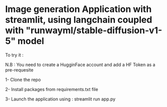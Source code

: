# Image generation Application with streamlit, using langchain coupled with "runwayml/stable-diffusion-v1-5" model

To try it : 

N.B : You need to create a HugginFace account and add a HF Token as a pre-requesite


1- Clone the repo 


2- Install packages from requirements.txt file 



3- Launch the application using : streamlit run app.py
